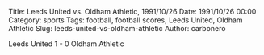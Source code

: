 Title: Leeds United vs. Oldham Athletic, 1991/10/26
Date: 1991/10/26 00:00
Category: sports
Tags: football, football scores, Leeds United, Oldham Athletic
Slug: leeds-united-vs-oldham-athletic
Author: carbonero


Leeds United 1 - 0 Oldham Athletic
